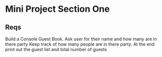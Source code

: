 # Mini Project Section One

## Reqs

Build a Console Guest Book. Ask user for their name and how many are in there party
Keep track of how many people are in there party.
At the end print out the guest list and total number of guests
